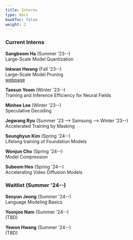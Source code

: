 ```yaml
---
title: Interns
type: docs
bookToc: false
weight: 2
---
```


### **Current Interns**  

**Sangbeom Ha** (Summer '23--)  
Large-Scale Model Quantization  

**Inkwan Hwang** (Fall '23--)  
Large-Scale Model Pruning  
[webpage](https://inkwanhwang.github.io)

**Taesun Yeom** (Winter '23--)  
Training and Inference Efficiency for Neural Fields

**Minhee Lee** (Winter '23--)  
Speculative Decoding

**Jegwang Ryu** (Summer '23 --> Samsung --> Winter '23--)  
Accelerated Training by Masking

**Seunghyun Kim** (Spring '24--)  
Lifelong training of Foundation Models  

**Wonjun Cho** (Spring '24--)  
Model Compression

**Subeom Heo** (Spring '24--)  
Accelerating Video Diffusion Models

### **Waitlist (Summer '24--)**

**Seoyun Jeong** (Summer '24--)  
Language Modeling Basics  

**Yoonjoo Nam** (Summer '24--)  
(TBD)  

**Yewon Hwang** (Summer '24--)  
(TBD)  
